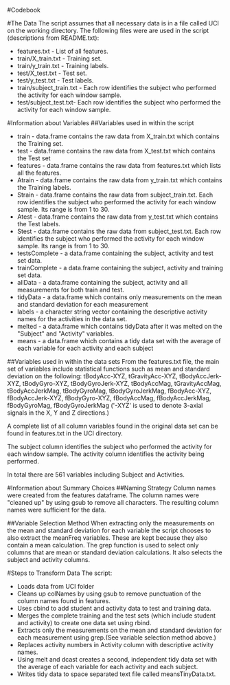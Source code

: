 #Codebook

#The Data
The script assumes that all necessary data is in a file called UCI on the working directory. 
The following files were are used in the script (descriptions from README.txt):
* features.txt - List of all features.
* train/X_train.txt - Training set.
* train/y_train.txt - Training labels.
* test/X_test.txt - Test set.
* test/y_test.txt - Test labels.
* train/subject_train.txt - Each row identifies the subject who performed the activity for each window sample.
* test/subject_test.txt- Each row identifies the subject who performed the activity for each window sample.


#Information about Variables 
##Variables used in within the script
* train - data.frame contains the raw data from X_train.txt which contains the Training set.
* test - data.frame contains the raw data from X_test.txt which contains the Test set
* features - data.frame contains the raw data from features.txt which lists all the features. 
* Atrain - data.frame contains the raw data from y_train.txt which contains the Training labels. 
* Strain - data.frame contains the raw data from subject_train.txt. Each row identifies the subject who performed the activity for each window sample. Its range is from 1 to 30.
* Atest -   data.frame contains the raw data from y_test.txt which contains the Test labels. 
* Stest - data.frame contains the raw data from subject_test.txt. Each row identifies the subject who performed the activity for each window sample. Its range is from 1 to 30.  
* testsComplete - a data.frame containing the subject, activity and test set data.
* trainComplete - a data.frame containing the subject, activity and training set data.
* allData - a data.frame containing the subject, activity and all measurements for both train and test.
* tidyData - a data.frame which contains only measurements on the mean and standard deviation for each measurement
* labels - a character string vector containing the descriptive activity names for the activities in the data set.
* melted - a data.frame which contains tidyData after it was melted on the "Subject" and "Activity" variables.
* means - a data.frame which contains a tidy data set with the average of each variable for each activity and each subject

##Variables used in within the data sets
From the features.txt file, the main set of variables include statistical functions such as mean and standard deviation on the following:
tBodyAcc-XYZ, tGravityAcc-XYZ, tBodyAccJerk-XYZ, tBodyGyro-XYZ, tBodyGyroJerk-XYZ, tBodyAccMag, 
tGravityAccMag, tBodyAccJerkMag, tBodyGyroMag, tBodyGyroJerkMag, fBodyAcc-XYZ, fBodyAccJerk-XYZ, 
fBodyGyro-XYZ, fBodyAccMag, fBodyAccJerkMag, fBodyGyroMag, fBodyGyroJerkMag
('-XYZ' is used to denote 3-axial signals in the X, Y and Z directions.)

A complete list of all column variables found in the original data set can be found in features.txt in the UCI directory. 

The subject column identifies the subject who performed the activity for each window sample.
The activity column identifies the activity being performed.

In total there are 561 variables including Subject and Activities.

#Information about Summary Choices
##Naming Strategy
Column names were created from the features dataframe. The column names were "cleaned up" by using 
gsub to remove all characters. The resulting column names were sufficient for the data. 

##Variable Selection Method 
When extracting only the measurements on the mean and standard deviation for each variable the script chooses to also extract the meanFreq variables. These are kept because they also contain a mean calculation. The grep function is used to select only columns that are mean or standard deviation calculations. It also selects the subject and activity columns. 

#Steps to Transform Data
The script:
* Loads data from UCI folder
* Cleans up colNames by using gsub to remove punctuation of the column names found in features.
* Uses cbind to add student and activity data to test and training data.
* Merges the complete training and the test sets (which include student and activity) to create one data set using rbind.
* Extracts only the measurements on the mean and standard deviation for each measurement using grep.(See variable selection method above.)
* Replaces activity numbers in Activity column with descriptive activity names.
* Using melt and dcast creates a second, independent tidy data set with the average of each variable for each activity and each subject. 
* Writes tidy data to space separated text file called meansTinyData.txt.

